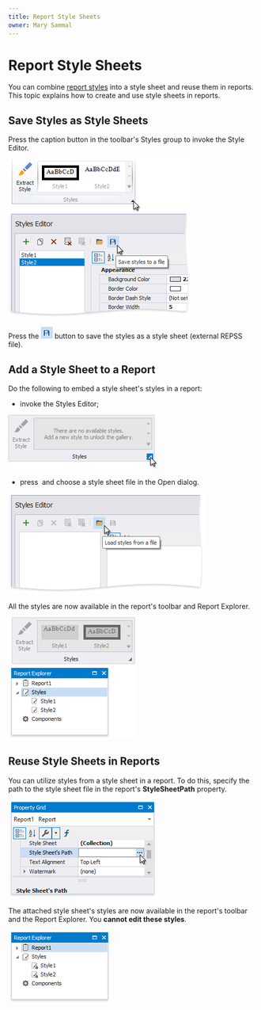 ```yaml
---
title: Report Style Sheets
owner: Mary Sammal
---
```

# Report Style Sheets

You can combine [report styles](report-visual-styles.md) into a style sheet and reuse them in reports. This topic explains how to create and use style sheets in reports.

## Save Styles as Style Sheets

Press the caption button in the toolbar's Styles group to invoke the Style Editor.

![eurd-win-save-styles](../../../../images/eurd-win-save-styles.png)

Press the ![Save](../../../../images/eurd-win-save-button-styles-editor.png) button to save the styles as a style sheet (external REPSS file).

## Add a Style Sheet to a Report

Do the following to embed a style sheet's styles in a report:

- invoke the Styles Editor;

![eurd-win-invoke-styles-editor](../../../../images/eurd-win-invoke-styles-editor.png)

- press ![]() and choose a style sheet file in the Open dialog.

![eurd-win-open-style-sheet](../../../../images/eurd-win-open-style-sheet.png)

All the styles are now available in the report's toolbar and Report Explorer.

![eurd-win-added-styles](../../../../images/eurd-win-added-styles.png)


## Reuse Style Sheets in Reports

You can utilize styles from a style sheet in a report. To do this, specify the path to the style sheet file in the report's **StyleSheetPath** property.

![eurd-win-stylesheetpath](../../../../images/eurd-win-stylesheetpath.png)

The attached style sheet's styles are now available in the report's toolbar and the Report Explorer. You **cannot edit these styles**.

![eurd-win-read-only-styles](../../../../images/eurd-win-read-only-styles.png)


